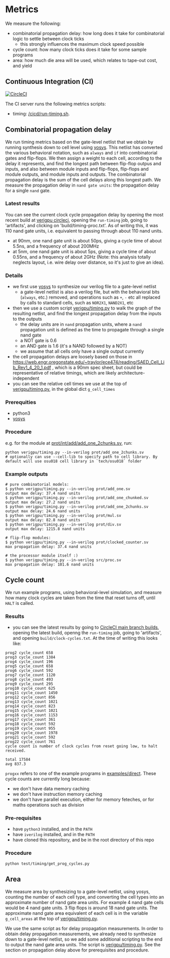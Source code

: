 # Metrics

We measure the following:
- combinatorial propagation delay: how long does it take for combinatorial logic to settle between clock ticks
    - this strongly influences the maximum clock speed possible
- cycle count: how many clock ticks does it take for some sample programs
- area: how much die area will be used, which relates to tape-out cost, and yield

## Continuous Integration (CI)

[![CircleCI](https://circleci.com/gh/hughperkins/VeriGPU/tree/main.svg?style=svg)](https://circleci.com/gh/hughperkins/VeriGPU/tree/main)

The CI server runs the following metrics scripts:
- timing: [/cicd/run-timing.sh](/cicd/run-timing.sh).

## Combinatorial propagation delay

We run timing metrics based on the gate-level netlist that we obtain by running synthesis down to cell level using [yosys](http://bygone.clairexen.net/yosys/). This netlist has converted the various behavioral notation, such as `always` and `if` into combinatorial gates and flip-flops. We then assign a weight to each cell, according to the delay it represents, and find the longest path between flip-flop outpus and inputs, and also between module inputs and flip-flops, flip-flops and module outputs, and module inputs and outputs. The combinatorial propagation delay is the sum of the cell delays along this longest path. We measure the propagation delay in `nand gate units`: the propagation delay for a single `nand` gate.

### Latest results

You can see the current clock cycle propagation delay by opening the most recent build at [verigpu circleci](https://app.circleci.com/pipelines/github/hughperkins/verigpu?branch=main&filter=all), opening the `run-timing` job, going to 'artifacts', and clicking on 'build/timing-proc.txt'. As of writing this, it was 110 nand gate units, i.e. equivalent to passing through about 110 nand units.
- at 90nm, one nand gate unit is about 50ps, giving a cycle time of about 5.5ns, and a frequency of about 200MHz
- at 5nm, one nand gate unit is about 5ps, giving a cycle time of about 0.55ns, and a frequency of about 2GHz
(Note: this analysis totally neglects layout, i.e. wire delay over distance, so it's just to give an idea).

### Details

- we first use [yosys](http://bygone.clairexen.net/yosys/) to synthesize our verilog file to a gate-level netlist
    - a gate-level netlist is also a verilog file, but with the behavioral bits (`always`, etc.) removed, and operations such as `+`, `-` etc all replaced by calls to standard cells, such as `NOR2X1`, `NAND2X1`, etc
- then we use a custom script [verigpu/timing.py](/verigpu/timing.py) to walk the graph of the resulting netlist, and find the longest propagation delay from the inputs to the outputs
    - the delay units are in `nand` propagation units, where a `nand` propagation unit is defined as the time to propagate through a single nand gate
    - a NOT gate is 0.6
    - an AND gate is 1.6 (it's a NAND followed by a NOT)
    - we assume that all cells only have a single output currently
- the cell propagation delays are loosely based on those in https://web.engr.oregonstate.edu/~traylor/ece474/reading/SAED_Cell_Lib_Rev1_4_20_1.pdf , which is a 90nm spec sheet, but could be representative of relative timings, which are likely architecture-independent
- you can see the relative cell times we use at the top of [verigpu/timing.py](/verigpu/timing.py), in the global dict `g_cell_times`

### Prerequities

- python3
- [yosys](http://bygone.clairexen.net/yosys/)

### Procedure

e.g. for the module at [prot/int/add/add_one_2chunks.sv](/prot/int/add/add_one_2chunks.sv), run:

```
python verigpu/timing.py --in-verilog prot/add_one_2chunks.sv
# optionally can use --cell-lib to specify path to cell library. By default will use osu018 cell library in `tech/osu018` folder
```

### Example outputs

```
# pure combinatorial models:
$ python verigpu/timing.py --in-verilog prot/add_one.sv 
output max delay: 37.4 nand units
$ python verigpu/timing.py --in-verilog prot/add_one_chunked.sv 
output max delay: 27.2 nand units
$ python verigpu/timing.py --in-verilog prot/add_one_2chunks.sv 
output max delay: 24.6 nand units
$ python verigpu/timing.py --in-verilog prot/mul.sv 
output max delay: 82.8 nand units
$ python verigpu/timing.py --in-verilog prot/div.sv 
output max delay: 1215.8 nand units

# flip-flop modules:
$ python verigpu/timing.py --in-verilog prot/clocked_counter.sv 
max propagation delay: 37.4 nand units

# the processor module itself :)
$ python verigpu/timing.py --in-verilog src/proc.sv
max propagation delay: 101.6 nand units
```

## Cycle count

We run example programs, using behavioral-level simulation, and measure how many clock cycles are taken from the time that reset turns off, until `HALT` is called.

### Results

- you can see the latest results by going to [CircleCI main branch builds](https://app.circleci.com/pipelines/github/hughperkins/verigpu?branch=main&filter=all), opening the latest build, openng the `run-timing` job, going to 'artifacts', and opening `build/clock-cycles.txt`. At the time of writing this looks like:

```
prog2 cycle_count 658
prog3 cycle_count 1384
prog4 cycle_count 196
prog5 cycle_count 658
prog6 cycle_count 592
prog7 cycle_count 1120
prog8 cycle_count 493
prog9 cycle_count 295
prog10 cycle_count 625
prog11 cycle_count 1450
prog12 cycle_count 856
prog13 cycle_count 1021
prog14 cycle_count 823
prog15 cycle_count 1021
prog16 cycle_count 1153
prog17 cycle_count 361
prog18 cycle_count 592
prog19 cycle_count 955
prog20 cycle_count 1978
prog21 cycle_count 592
prog22 cycle_count 761
cycle count is number of clock cycles from reset going low, to halt received.

total 17584
avg 837.3
```

`progxx` refers to one of the example programs in [examples/direct](/examples/direct). These cycle counts are currently long because:
- we don't have data memory caching
- we don't have instruction memory caching
- we don't have parallel execution, either for memory feteches, or for maths operations such as division

### Pre-requisites

- have `python3` installed, and in the `PATH`
- have `iverilog` installed, and in the `PATH`
- have cloned this repository, and be in the root directory of this repo

### Procedure

```
python test/timing/get_prog_cycles.py
```

## Area

We measure area by synthesizing to a gate-level netlist, using yosys, counting the number of each cell type, and converting the cell types into an approximate number of nand gate area units. For example 4 nand gate cells would be 4 nand gate units. 3 flip flops is around 18 nand gate units. The approximate nand gate area equivalent of each cell is in the variable `g_cell_areas` at the top of [verigpu/timing.py](/verigpu/timing.py).

We use the same script as for delay propagation measurements. In order to obtain delay propagation measurements, we already need to synthesize down to a gate-level netlist, so we add some additional scripting to the end to output the nand gate area units. The script is [verigpu/timing.py](/verigpu/timing.py). See the section on propagation delay above for prerequisites and procedure.
